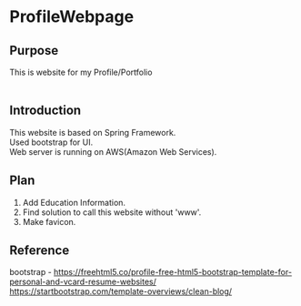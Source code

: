 # ProfileWebpage


## Purpose  
  This is website for my Profile/Portfolio <br>  


## Introduction
  This website is based on Spring Framework. <br>
  Used bootstrap for UI. <br>
  Web server is running on AWS(Amazon Web Services).

## Plan
  1. Add Education Information.
  2. Find solution to call this website without 'www'.
  3. Make favicon.
  
## Reference
  bootstrap - https://freehtml5.co/profile-free-html5-bootstrap-template-for-personal-and-vcard-resume-websites/
              https://startbootstrap.com/template-overviews/clean-blog/
              
